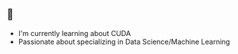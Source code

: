## 🔐

-  I'm currently learning about CUDA
-  Passionate about specializing in Data Science/Machine Learning
